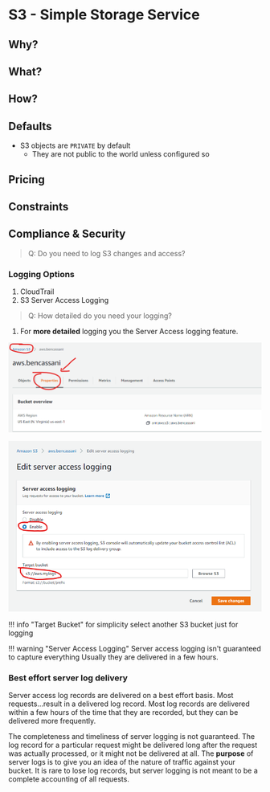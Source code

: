 # S3 - Simple Storage Service

## Why?

## What?

## How?

## Defaults

* S3 objects are `PRIVATE` by default
  * They are not public to the world unless configured so

## Pricing

## Constraints

## Compliance & Security

> Q: Do you need to log S3 changes and access?

### Logging Options

1. CloudTrail
2. S3 Server Access Logging

> Q: How detailed do you need your logging?

1. For **more detailed** logging you the Server Access logging feature.

![](s3properties.png)

![](enablelogging.png)

!!! info "Target Bucket"
    for simplicity select another S3 bucket just for logging

!!! warning "Server Access Logging"
    Server access logging isn't guaranteed to capture everything
    Usually they are delivered in a few hours.

### Best effort server log delivery

Server access log records are delivered on a best effort basis. Most requests...result in a delivered log record. Most log records are delivered within a few hours of the time that they are recorded, but they can be delivered more frequently.

The completeness and timeliness of server logging is not guaranteed. The log record for a particular request might be delivered long after the request was actually processed, or it might not be delivered at all. The **purpose** of server logs is to give you an idea of the nature of traffic against your bucket. It is rare to lose log records, but server logging is not meant to be a complete accounting of all requests.
